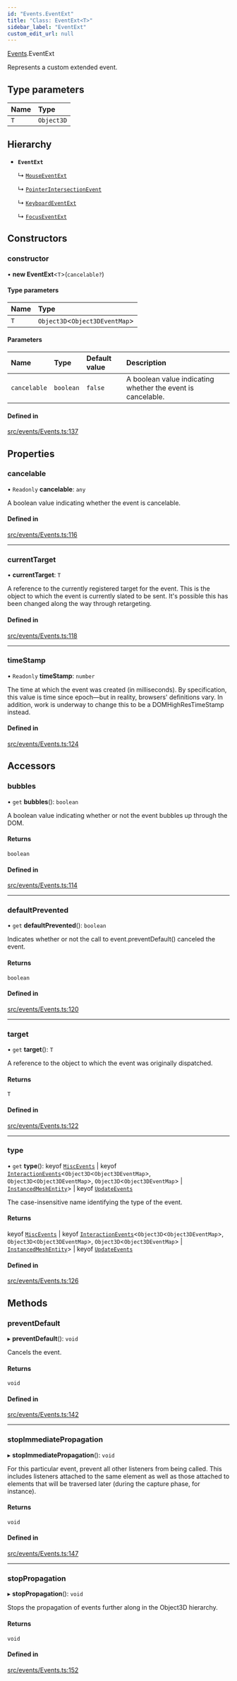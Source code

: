 ```yaml
---
id: "Events.EventExt"
title: "Class: EventExt<T>"
sidebar_label: "EventExt"
custom_edit_url: null
---
```


[Events](../namespaces/Events.md).EventExt

Represents a custom extended event.

## Type parameters

| Name | Type |
| :------ | :------ |
| `T` | `Object3D` |

## Hierarchy

- **`EventExt`**

  ↳ [`MouseEventExt`](Events.MouseEventExt.md)

  ↳ [`PointerIntersectionEvent`](Events.PointerIntersectionEvent.md)

  ↳ [`KeyboardEventExt`](Events.KeyboardEventExt.md)

  ↳ [`FocusEventExt`](Events.FocusEventExt.md)

## Constructors

### constructor

• **new EventExt**<`T`\>(`cancelable?`)

#### Type parameters

| Name | Type |
| :------ | :------ |
| `T` | `Object3D`<`Object3DEventMap`\> |

#### Parameters

| Name | Type | Default value | Description |
| :------ | :------ | :------ | :------ |
| `cancelable` | `boolean` | `false` | A boolean value indicating whether the event is cancelable. |

#### Defined in

[src/events/Events.ts:137](https://github.com/agargaro/three.ez/blob/ddf86ba/src/events/Events.ts#L137)

## Properties

### cancelable

• `Readonly` **cancelable**: `any`

A boolean value indicating whether the event is cancelable.

#### Defined in

[src/events/Events.ts:116](https://github.com/agargaro/three.ez/blob/ddf86ba/src/events/Events.ts#L116)

___

### currentTarget

• **currentTarget**: `T`

A reference to the currently registered target for the event. This is the object to which the event is currently slated to be sent. It's possible this has been changed along the way through retargeting.

#### Defined in

[src/events/Events.ts:118](https://github.com/agargaro/three.ez/blob/ddf86ba/src/events/Events.ts#L118)

___

### timeStamp

• `Readonly` **timeStamp**: `number`

The time at which the event was created (in milliseconds). By specification, this value is time since epoch—but in reality, browsers' definitions vary. In addition, work is underway to change this to be a DOMHighResTimeStamp instead.

#### Defined in

[src/events/Events.ts:124](https://github.com/agargaro/three.ez/blob/ddf86ba/src/events/Events.ts#L124)

## Accessors

### bubbles

• `get` **bubbles**(): `boolean`

A boolean value indicating whether or not the event bubbles up through the DOM.

#### Returns

`boolean`

#### Defined in

[src/events/Events.ts:114](https://github.com/agargaro/three.ez/blob/ddf86ba/src/events/Events.ts#L114)

___

### defaultPrevented

• `get` **defaultPrevented**(): `boolean`

Indicates whether or not the call to event.preventDefault() canceled the event.

#### Returns

`boolean`

#### Defined in

[src/events/Events.ts:120](https://github.com/agargaro/three.ez/blob/ddf86ba/src/events/Events.ts#L120)

___

### target

• `get` **target**(): `T`

A reference to the object to which the event was originally dispatched.

#### Returns

`T`

#### Defined in

[src/events/Events.ts:122](https://github.com/agargaro/three.ez/blob/ddf86ba/src/events/Events.ts#L122)

___

### type

• `get` **type**(): keyof [`MiscEvents`](../interfaces/Events.MiscEvents.md) \| keyof [`InteractionEvents`](../interfaces/Events.InteractionEvents.md)<`Object3D`<`Object3DEventMap`\>, `Object3D`<`Object3DEventMap`\>, `Object3D`<`Object3DEventMap`\> \| [`InstancedMeshEntity`](InstancedMesh.InstancedMeshEntity.md)\> \| keyof [`UpdateEvents`](../interfaces/Events.UpdateEvents.md)

The case-insensitive name identifying the type of the event.

#### Returns

keyof [`MiscEvents`](../interfaces/Events.MiscEvents.md) \| keyof [`InteractionEvents`](../interfaces/Events.InteractionEvents.md)<`Object3D`<`Object3DEventMap`\>, `Object3D`<`Object3DEventMap`\>, `Object3D`<`Object3DEventMap`\> \| [`InstancedMeshEntity`](InstancedMesh.InstancedMeshEntity.md)\> \| keyof [`UpdateEvents`](../interfaces/Events.UpdateEvents.md)

#### Defined in

[src/events/Events.ts:126](https://github.com/agargaro/three.ez/blob/ddf86ba/src/events/Events.ts#L126)

## Methods

### preventDefault

▸ **preventDefault**(): `void`

Cancels the event.

#### Returns

`void`

#### Defined in

[src/events/Events.ts:142](https://github.com/agargaro/three.ez/blob/ddf86ba/src/events/Events.ts#L142)

___

### stopImmediatePropagation

▸ **stopImmediatePropagation**(): `void`

For this particular event, prevent all other listeners from being called. This includes listeners attached to the same element as well as those attached to elements that will be traversed later (during the capture phase, for instance).

#### Returns

`void`

#### Defined in

[src/events/Events.ts:147](https://github.com/agargaro/three.ez/blob/ddf86ba/src/events/Events.ts#L147)

___

### stopPropagation

▸ **stopPropagation**(): `void`

Stops the propagation of events further along in the Object3D hierarchy.

#### Returns

`void`

#### Defined in

[src/events/Events.ts:152](https://github.com/agargaro/three.ez/blob/ddf86ba/src/events/Events.ts#L152)
